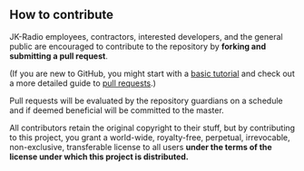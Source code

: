 ## How to contribute
JK-Radio employees, contractors, interested developers, and the general public are encouraged to contribute to the repository by **forking and submitting a pull request**. 

(If you are new to GitHub, you might start with a [basic tutorial](https://help.github.com/articles/set-up-git) and  check out a more detailed guide to [pull requests](https://help.github.com/articles/using-pull-requests/).)

Pull requests will be evaluated by the repository guardians on a schedule and if deemed beneficial will be committed to the master.

All contributors retain the original copyright to their stuff, but by contributing to this project, you grant a world-wide, royalty-free, perpetual, irrevocable, non-exclusive, transferable license to all users **under the terms of the license under which this project is distributed.**

